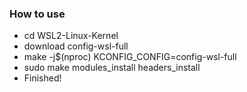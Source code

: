 ### How to use
- cd WSL2-Linux-Kernel
- download config-wsl-full
- make -j$(nproc) KCONFIG_CONFIG=config-wsl-full
- sudo make modules_install headers_install
- Finished!
